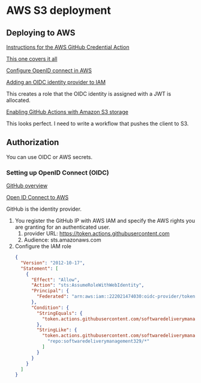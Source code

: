 # AWS S3 deployment

## Deploying to AWS

[Instructions for the AWS GitHub Credential Action](https://github.com/aws-actions/configure-aws-credentials)

[This one covers it all](https://aws.amazon.com/blogs/security/use-iam-roles-to-connect-github-actions-to-actions-in-aws/)

[Configure OpenID connect in AWS](https://docs.github.com/en/actions/deployment/security-hardening-your-deployments/configuring-openid-connect-in-amazon-web-services)

[Adding an OIDC identity provider to IAM](https://docs.aws.amazon.com/IAM/latest/UserGuide/id_roles_providers_create_oidc.html)

This creates a role that the OIDC identity is assigned with a JWT is allocated.

[Enabling GitHub Actions with Amazon S3 storage](https://docs.github.com/en/enterprise-server@3.8/admin/github-actions/enabling-github-actions-for-github-enterprise-server/enabling-github-actions-with-amazon-s3-storage)

This looks perfect. I need to write a workflow that pushes the client to S3.

## Authorization

You can use OIDC or AWS secrets.

### Setting up OpenID Connect (OIDC)

[GitHub overview](https://docs.github.com/en/actions/deployment/security-hardening-your-deployments/about-security-hardening-with-openid-connect)

[Open ID Connect to AWS](https://docs.github.com/en/actions/deployment/security-hardening-your-deployments/configuring-openid-connect-in-amazon-web-services)

GitHub is the identity provider.

1. You register the GitHub IP with AWS IAM and specify the AWS rights you are granting for an authenticated user.
   1. provider URL: https://token.actions.githubusercontent.com
   1. Audience: sts.amazonaws.com
1. Configure the IAM role
   ```json
   {
     "Version": "2012-10-17",
     "Statement": [
       {
         "Effect": "Allow",
         "Action": "sts:AssumeRoleWithWebIdentity",
         "Principal": {
           "Federated": "arn:aws:iam::222021474030:oidc-provider/token.actions.githubusercontent.com/softwaredeliverymanagement329"
         },
         "Condition": {
           "StringEquals": {
             "token.actions.githubusercontent.com/softwaredeliverymanagement329:aud": ["sts.amazonaws.com"]
           },
           "StringLike": {
             "token.actions.githubusercontent.com/softwaredeliverymanagement329:sub": [
               "repo:softwaredeliverymanagement329/*"
             ]
           }
         }
       }
     ]
   }
   ```
